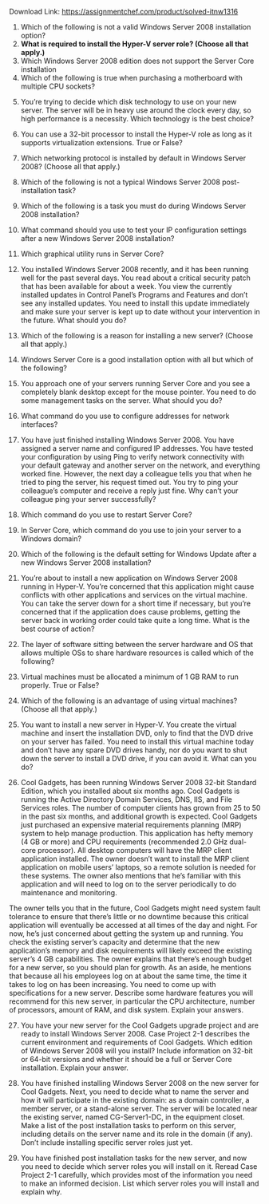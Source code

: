Download Link: https://assignmentchef.com/product/solved-itnw1316
<br>
<ol>

 <li>Which of the following is not a valid Windows Server 2008 installation option?</li>

 <li><strong><strong>What is required to install the Hyper-V server role? (Choose all that apply.)</strong></strong> </li>

 <li>Which Windows Server 2008 edition does not support the Server Core installation</li>

 <li> Which of the following is true when purchasing a motherboard with multiple CPU sockets?</li>

</ol>

5. You’re trying to decide which disk technology to use on your new server. The server will be in heavy use around the clock every day, so high performance is a necessity. Which technology is the best choice?

6. You can use a 32-bit processor to install the Hyper-V role as long as it supports virtualization extensions. True or False?

7. Which networking protocol is installed by default in Windows Server 2008? (Choose all that apply.)

8. Which of the following is not a typical Windows Server 2008 post-installation task?

9. Which of the following is a task you must do during Windows Server 2008 installation?

10. What command should you use to test your IP configuration settings after a new Windows Server 2008 installation?

11. Which graphical utility runs in Server Core?

12. You installed Windows Server 2008 recently, and it has been running well for the past several days. You read about a critical security patch that has been available for about a week. You view the currently installed updates in Control Panel’s Programs and Features and don’t see any installed updates. You need to install this update immediately and make sure your server is kept up to date without your intervention in the future. What should you do?

13. Which of the following is a reason for installing a new server? (Choose all that apply.)

14. Windows Server Core is a good installation option with all but which of the following?

15. You approach one of your servers running Server Core and you see a completely blank desktop except for the mouse pointer. You need to do some management tasks on the server. What should you do?

16. What command do you use to configure addresses for network interfaces?

17. You have just finished installing Windows Server 2008. You have assigned a server name and configured IP addresses. You have tested your configuration by using Ping to verify network connectivity with your default gateway and another server on the network, and everything worked fine. However, the next day a colleague tells you that when he tried to ping the server, his request timed out. You try to ping your colleague’s computer and receive a reply just fine. Why can’t your colleague ping your server successfully?

18. Which command do you use to restart Server Core?

19. In Server Core, which command do you use to join your server to a Windows domain?

20. Which of the following is the default setting for Windows Update after a new Windows Server 2008 installation?

21. You’re about to install a new application on Windows Server 2008 running in Hyper-V. You’re concerned that this application might cause conflicts with other applications and services on the virtual machine. You can take the server down for a short time if necessary, but you’re concerned that if the application does cause problems, getting the server back in working order could take quite a long time. What is the best course of action?

22. The layer of software sitting between the server hardware and OS that allows multiple OSs to share hardware resources is called which of the following?

23. Virtual machines must be allocated a minimum of 1 GB RAM to run properly. True or False?

24. Which of the following is an advantage of using virtual machines? (Choose all that apply.)

25. You want to install a new server in Hyper-V. You create the virtual machine and insert the installation DVD, only to find that the DVD drive on your server has failed. You need to install this virtual machine today and don’t have any spare DVD drives handy, nor do you want to shut down the server to install a DVD drive, if you can avoid it. What can you do?

26. Cool Gadgets, has been running Windows Server 2008 32-bit Standard Edition, which you installed about six months ago. Cool Gadgets is running the Active Directory Domain Services, DNS, IIS, and File Services roles. The number of computer clients has grown from 25 to 50 in the past six months, and additional growth is expected. Cool Gadgets just purchased an expensive material requirements planning (MRP) system to help manage production. This application has hefty memory (4 GB or more) and CPU requirements (recommended 2.0 GHz dual-core processor). All desktop computers will have the MRP client application installed. The owner doesn’t want to install the MRP client application on mobile users’ laptops, so a remote solution is needed for these systems. The owner also mentions that he’s familiar with this application and will need to log on to the server periodically to do maintenance and monitoring.

The owner tells you that in the future, Cool Gadgets might need system fault tolerance to ensure that there’s little or no downtime because this critical application will eventually be accessed at all times of the day and night. For now, he’s just concerned about getting the system up and running. You check the existing server’s capacity and determine that the new application’s memory and disk requirements will likely exceed the existing server’s 4 GB capabilities. The owner explains that there’s enough budget for a new server, so you should plan for growth. As an aside, he mentions that because all his employees log on at about the same time, the time it takes to log on has been increasing. You need to come up with specifications for a new server. Describe some hardware features you will recommend for this new server, in particular the CPU architecture, number of processors, amount of RAM, and disk system. Explain your answers.

27. You have your new server for the Cool Gadgets upgrade project and are ready to install Windows Server 2008. Case Project 2-1 describes the current environment and requirements of Cool Gadgets. Which edition of Windows Server 2008 will you install? Include information on 32-bit or 64-bit versions and whether it should be a full or Server Core installation. Explain your answer.

28. You have finished installing Windows Server 2008 on the new server for Cool Gadgets. Next, you need to decide what to name the server and how it will participate in the existing domain: as a domain controller, a member server, or a stand-alone server. The server will be located near the existing server, named CG-Server1-DC, in the equipment closet. Make a list of the post installation tasks to perform on this server, including details on the server name and its role in the domain (if any). Don’t include installing specific server roles just yet.

29. You have finished post installation tasks for the new server, and now you need to decide which server roles you will install on it. Reread Case Project 2-1 carefully, which provides most of the information you need to make an informed decision. List which server roles you will install and explain why.


